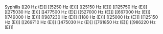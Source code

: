 Syphilis
[[20 Hz (E)]]
[[5250 Hz (E)]]
[[25150 Hz (E)]]
[[125750 Hz (E)]]
[[275030 Hz (E)]]
[[477500 Hz (E)]]
[[527000 Hz (E)]]
[[667000 Hz (E)]]
[[749000 Hz (E)]]
[[987230 Hz (E)]]
[[180 Hz (E)]]
[[25000 Hz (E)]]
[[125150 Hz (E)]]
[[269710 Hz (E)]]
[[475030 Hz (E)]]
[[761850 Hz (E)]]
[[986220 Hz (E)]]